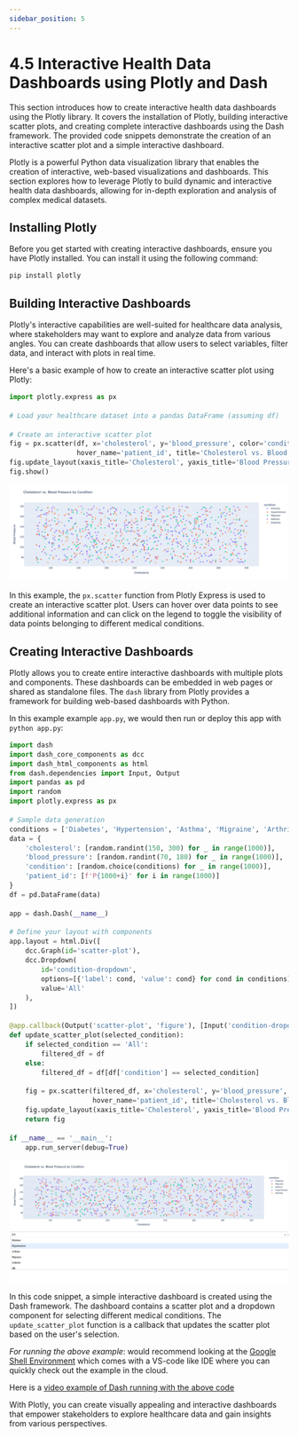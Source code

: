 ```yaml
---
sidebar_position: 5
---
```


# 4.5 Interactive Health Data Dashboards using Plotly and Dash

This section introduces how to create interactive health data dashboards using the Plotly library. It covers the installation of Plotly, building interactive scatter plots, and creating complete interactive dashboards using the Dash framework. The provided code snippets demonstrate the creation of an interactive scatter plot and a simple interactive dashboard.

Plotly is a powerful Python data visualization library that enables the creation of interactive, web-based visualizations and dashboards. This section explores how to leverage Plotly to build dynamic and interactive health data dashboards, allowing for in-depth exploration and analysis of complex medical datasets.

## Installing Plotly

Before you get started with creating interactive dashboards, ensure you have Plotly installed. You can install it using the following command:

```bash
pip install plotly
```

## Building Interactive Dashboards
Plotly's interactive capabilities are well-suited for healthcare data analysis, where stakeholders may want to explore and analyze data from various angles. You can create dashboards that allow users to select variables, filter data, and interact with plots in real time.

Here's a basic example of how to create an interactive scatter plot using Plotly:

```python
import plotly.express as px

# Load your healthcare dataset into a pandas DataFrame (assuming df)

# Create an interactive scatter plot
fig = px.scatter(df, x='cholesterol', y='blood_pressure', color='condition',
                 hover_name='patient_id', title='Cholesterol vs. Blood Pressure by Condition')
fig.update_layout(xaxis_title='Cholesterol', yaxis_title='Blood Pressure')
fig.show()
```

![Plotly Scatter](../../static/img/ch4/plotly_scatter.png)

In this example, the `px.scatter` function from Plotly Express is used to create an interactive scatter plot. Users can hover over data points to see additional information and can click on the legend to toggle the visibility of data points belonging to different medical conditions.

## Creating Interactive Dashboards
Plotly allows you to create entire interactive dashboards with multiple plots and components. These dashboards can be embedded in web pages or shared as standalone files. The `dash` library from Plotly provides a framework for building web-based dashboards with Python.

In this example example `app.py`, we would then run or deploy this app with `python app.py`: 

```python
import dash
import dash_core_components as dcc
import dash_html_components as html
from dash.dependencies import Input, Output
import pandas as pd
import random
import plotly.express as px

# Sample data generation
conditions = ['Diabetes', 'Hypertension', 'Asthma', 'Migraine', 'Arthritis']
data = {
    'cholesterol': [random.randint(150, 300) for _ in range(1000)],
    'blood_pressure': [random.randint(70, 180) for _ in range(1000)],
    'condition': [random.choice(conditions) for _ in range(1000)],
    'patient_id': [f'P{1000+i}' for i in range(1000)]
}
df = pd.DataFrame(data)

app = dash.Dash(__name__)

# Define your layout with components
app.layout = html.Div([
    dcc.Graph(id='scatter-plot'),
    dcc.Dropdown(
        id='condition-dropdown',
        options=[{'label': cond, 'value': cond} for cond in conditions] + [{'label': 'All', 'value': 'All'}],
        value='All'
    ),
])

@app.callback(Output('scatter-plot', 'figure'), [Input('condition-dropdown', 'value')])
def update_scatter_plot(selected_condition):
    if selected_condition == 'All':
        filtered_df = df
    else:
        filtered_df = df[df['condition'] == selected_condition]
    
    fig = px.scatter(filtered_df, x='cholesterol', y='blood_pressure', color='condition',
                     hover_name='patient_id', title='Cholesterol vs. Blood Pressure by Condition')
    fig.update_layout(xaxis_title='Cholesterol', yaxis_title='Blood Pressure')
    return fig

if __name__ == '__main__':
    app.run_server(debug=True)

```

!['Dash Example](../../static/img/ch4/dash_example.png)

In this code snippet, a simple interactive dashboard is created using the Dash framework. The dashboard contains a scatter plot and a dropdown component for selecting different medical conditions. The `update_scatter_plot` function is a callback that updates the scatter plot based on the user's selection.

*For running the above example*: would recommend looking at the [Google Shell Environment](https://shell.cloud.google.com/) which comes with a VS-code like IDE where you can quickly check out the example in the cloud. 

Here is a [video example of Dash running with the above code](https://www.loom.com/share/e293295ca30c4cc68dbf3f9aeebf3eca?sid=7ab8d6be-d5f1-48b9-bf2d-037bec7e1f78)

With Plotly, you can create visually appealing and interactive dashboards that empower stakeholders to explore healthcare data and gain insights from various perspectives.






